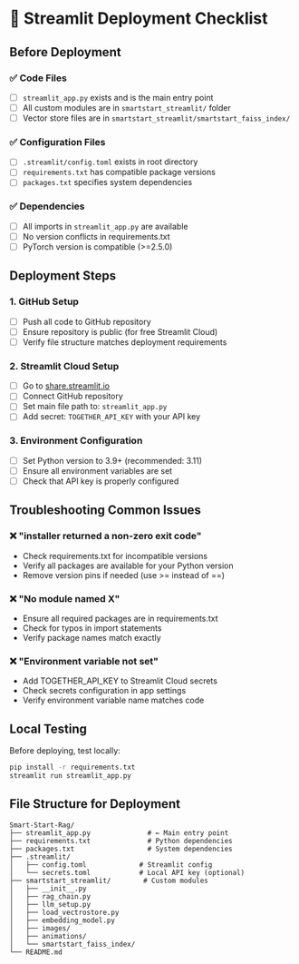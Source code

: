 # 🚀 Streamlit Deployment Checklist

## Before Deployment

### ✅ Code Files
- [ ] `streamlit_app.py` exists and is the main entry point
- [ ] All custom modules are in `smartstart_streamlit/` folder
- [ ] Vector store files are in `smartstart_streamlit/smartstart_faiss_index/`

### ✅ Configuration Files
- [ ] `.streamlit/config.toml` exists in root directory
- [ ] `requirements.txt` has compatible package versions
- [ ] `packages.txt` specifies system dependencies

### ✅ Dependencies
- [ ] All imports in `streamlit_app.py` are available
- [ ] No version conflicts in requirements.txt
- [ ] PyTorch version is compatible (>=2.5.0)

## Deployment Steps

### 1. GitHub Setup
- [ ] Push all code to GitHub repository
- [ ] Ensure repository is public (for free Streamlit Cloud)
- [ ] Verify file structure matches deployment requirements

### 2. Streamlit Cloud Setup
- [ ] Go to [share.streamlit.io](https://share.streamlit.io)
- [ ] Connect GitHub repository
- [ ] Set main file path to: `streamlit_app.py`
- [ ] Add secret: `TOGETHER_API_KEY` with your API key

### 3. Environment Configuration
- [ ] Set Python version to 3.9+ (recommended: 3.11)
- [ ] Ensure all environment variables are set
- [ ] Check that API key is properly configured

## Troubleshooting Common Issues

### ❌ "installer returned a non-zero exit code"
- Check requirements.txt for incompatible versions
- Verify all packages are available for your Python version
- Remove version pins if needed (use >= instead of ==)

### ❌ "No module named X"
- Ensure all required packages are in requirements.txt
- Check for typos in import statements
- Verify package names match exactly

### ❌ "Environment variable not set"
- Add TOGETHER_API_KEY to Streamlit Cloud secrets
- Check secrets configuration in app settings
- Verify environment variable name matches code

## Local Testing

Before deploying, test locally:
```bash
pip install -r requirements.txt
streamlit run streamlit_app.py
```

## File Structure for Deployment
```
Smart-Start-Rag/
├── streamlit_app.py              # ← Main entry point
├── requirements.txt              # Python dependencies
├── packages.txt                  # System dependencies
├── .streamlit/
│   ├── config.toml             # Streamlit config
│   └── secrets.toml            # Local API key (optional)
├── smartstart_streamlit/        # Custom modules
│   ├── __init__.py
│   ├── rag_chain.py
│   ├── llm_setup.py
│   ├── load_vectrostore.py
│   ├── embedding_model.py
│   ├── images/
│   ├── animations/
│   └── smartstart_faiss_index/
└── README.md
```
